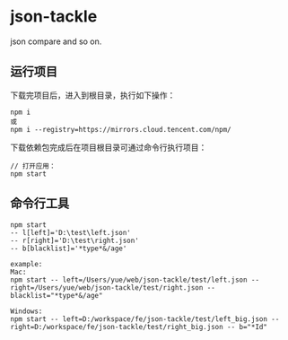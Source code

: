 # json-tackle
json compare and so on.

## 运行项目
下载完项目后，进入到根目录，执行如下操作：
```
npm i
或
npm i --registry=https://mirrors.cloud.tencent.com/npm/
```
下载依赖包完成后在项目根目录可通过命令行执行项目：
```
// 打开应用：
npm start
```

## 命令行工具
```
npm start
-- l[left]='D:\test\left.json'
-- r[right]='D:\test\right.json'
-- b[blacklist]='*type*&/age'

example:
Mac:
npm start -- left=/Users/yue/web/json-tackle/test/left.json -- right=/Users/yue/web/json-tackle/test/right.json -- blacklist="*type*&/age"

Windows:
npm start -- left=D:/workspace/fe/json-tackle/test/left_big.json -- right=D:/workspace/fe/json-tackle/test/right_big.json -- b="*Id"
```